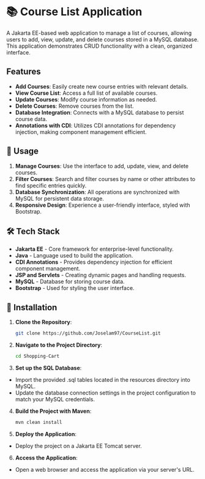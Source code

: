 # 📚 Course List Application

A Jakarta EE-based web application to manage a list of courses, allowing users to add, view, update, and delete courses stored in a MySQL database. This application demonstrates CRUD functionality with a clean, organized interface.

## Features
- **Add Courses**: Easily create new course entries with relevant details.
- **View Course List**: Access a full list of available courses.
- **Update Courses**: Modify course information as needed.
- **Delete Courses**: Remove courses from the list.
- **Database Integration**: Connects with a MySQL database to persist course data.
- **Annotations with CDI**: Utilizes CDI annotations for dependency injection, making component management efficient.

## 📖 Usage
1. **Manage Courses**: Use the interface to add, update, view, and delete courses.
2. **Filter Courses**: Search and filter courses by name or other attributes to find specific entries quickly.
3. **Database Synchronization**: All operations are synchronized with MySQL for persistent data storage.
4. **Responsive Design**: Experience a user-friendly interface, styled with Bootstrap.

## 🛠️ Tech Stack
- **Jakarta EE** - Core framework for enterprise-level functionality.
- **Java** - Language used to build the application.
- **CDI Annotations** - Provides dependency injection for efficient component management.
- **JSP and Servlets** - Creating dynamic pages and handling requests.
- **MySQL** - Database for storing course data.
- **Bootstrap** - Used for styling the user interface.

## 🚀 Installation
1. **Clone the Repository**:
   ```bash
   git clone https://github.com/Joselam97/CourseList.git

2. **Navigate to the Project Directory**:
   ```bash
   cd Shopping-Cart

3. **Set up the SQL Database**:
- Import the provided .sql tables located in the resources directory into MySQL.
- Update the database connection settings in the project configuration to match your MySQL credentials.

4. **Build the Project with Maven**:
   ```bash
   mvn clean install

5. **Deploy the Application**:
- Deploy the project on a Jakarta EE Tomcat server.

6. **Access the Application**:
- Open a web browser and access the application via your server's URL.
